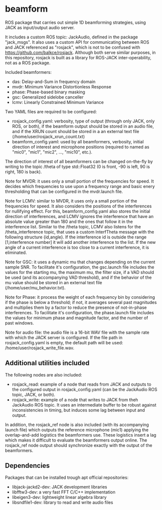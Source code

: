 # beamform
ROS package that carries out simple 1D beamforming strategies, using JACK as input/output audio server.

It includes a custom ROS topic: JackAudio, defined in the package "jack_msgs". It also uses a custom API for communicating between ROS and JACK referenced as "rosjack", which is not to be confused with https://github.com/balkce/rosjack. Although both serve similar purposes, in this repository, rosjack is built as a library for ROS-JACK inter-operability, not as a ROS package.

Included beamformers:
* das: Delay-and-Sum in frequency domain
* mvdr: Minimum Variance Distortionless Response
* phase: Phase-based binary masking
* gsc: Generalized sidelobe canceller
* lcmv: Linearly Constrained Minimum Variance

Two YAML files are required to be configured:
* rosjack_config.yaml: verbosity, type of output (through only JACK, only ROS, or both), if the beamform output should be stored in an audio file, and if the XRUN count should be stored in a an external text file (/home/user/rosjack_xrun_count.txt)
* beamform_config.yaml: used by all beamformers, verbosity, initial direction of interest and microphone positions (required to named as "mic0", "mic1", "mic2", ..., "mic10", etc.).

The direction of interest of all beamformers can be changed on-the-fly by writing to the topic /theta of type std::Float32 (0 is front, -90 is left, 90 is right, 180 is back).

Note for MVDR: it uses only a small portion of the frequencies for speed. It decides which frequencies to use upon a frequency range and basic enery thresholding that can be configured in the mvdr.launch file.

Note for LCMV: similar to MVDR, it uses only a small portion of the frequencies for speed. It also considers the positions of the interferences for nullifying effect. For this, beamform_config.yaml also stores the initial direction of interferences, and LCMV ignores the interference that have an absolute value greater than 180 and the ones that follow it in the interference list. Similar to the /theta topic, LCMV also listens for the /theta_interference topic, that uses a custom InterfTheta message with the following structure {id,angle}. If the interference id is outside the range [1,interference number] it will add another interference to the list. If the new angle of a current interference is too close to a current interference, it is eliminated.

Note for GSC: it uses a dynamic mu that changes depending on the current sample SNR. To facilitate it's configuration, the gsc.launch file includes the values for the starting mu, the maximum mu, the filter size, if a VAD should be used (and its accompanying VAD threshold), and if the behavior of the mu value should be stored in an external text file (/home/user/mu_behavior.txt).

Note for Phase: it process the weight of each frequency bin by considering if the phase is below a threshold; if not, it averages several past magnitudes and multiplies them by a factor to reduce the presence of not-in-phase interferences. To facilitate it's configuration, the phase.launch file includes the values for minimum phase and magnitude factor, and the number of past windows.

Note for audio file: the audio file is a 16-bit WAV file with the sample rate with which the JACK server is configured. If the file path in rosjack_config.yaml is empty, the default path will be used: /home/user/rosjack_write_file.wav.

## Additional utilities included

The following nodes are also included:
* rosjack_read: example of a node that reads from JACK and outputs to the configured output in rosjack_config.yaml (can be the JackAudio ROS topic, JACK, or both).
* rosjack_write: example of a node that writes to JACK from theh JackAudio ROS topic. It uses an intermediate buffer to be robust against inconsistencies in timing, but induces some lag between input and output.

In addition, the rosjack_ref node is also included (with its accompanying launch file) which outputs the reference microphone (mic1) applying the overlap-and-add logistics the beamformers use. These logistics insert a lag which makes it difficult to evaluate the beamformers output online. The rosjack_ref node output should synchronize exactly with the output of the beamformers.

## Dependencies
Packages that can be installed trough apt official repositories:
* libjack-jackd2-dev: JACK development libraries
* libfftw3-dev: a very fast FFT C/C++ implementation
* libeigen3-dev: lightweight linear algebra library
* libsndfile1-dev: library to read and write audio files

